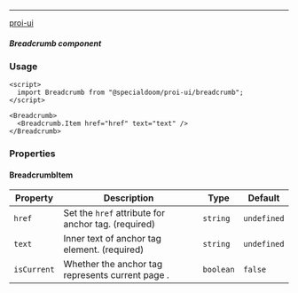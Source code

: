 ---

[proi-ui](https://github.com/specialdoom/proi-ui)

##### Breadcrumb component

### Usage

```sveltehtml
<script>
  import Breadcrumb from "@specialdoom/proi-ui/breadcrumb";
</script>

<Breadcrumb>
  <Breadcrumb.Item href="href" text="text" />
</Breadcrumb>
```

### Properties

#### BreadcrumbItem

| Property    | Description                                         | Type      | Default     |
| ----------- | --------------------------------------------------- | --------- | ----------- |
| `href`      | Set the `href` attribute for anchor tag. (required) | `string`  | `undefined` |
| `text`      | Inner text of anchor tag element. (required)        | `string`  | `undefined` |
| `isCurrent` | Whether the anchor tag represents current page .    | `boolean` | `false`     |
